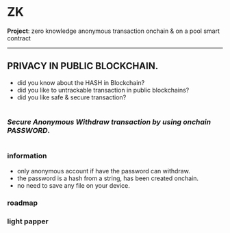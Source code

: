 # ZK
**Project**: zero knowledge anonymous transaction onchain & on a pool smart contract

---

## PRIVACY IN PUBLIC BLOCKCHAIN.

- did you know about the HASH in Blockchain?
- did you like to untrackable transaction in public blockchains?
- did you like safe & secure transaction?

#

### ***Secure Anonymous Withdraw transaction by using onchain PASSWORD***.
# 

### information
- only anonymous account if have the password can withdraw.
- the password is a hash from a string, has been created onchain.
- no need to save any file on your device.

### roadmap

### light papper
